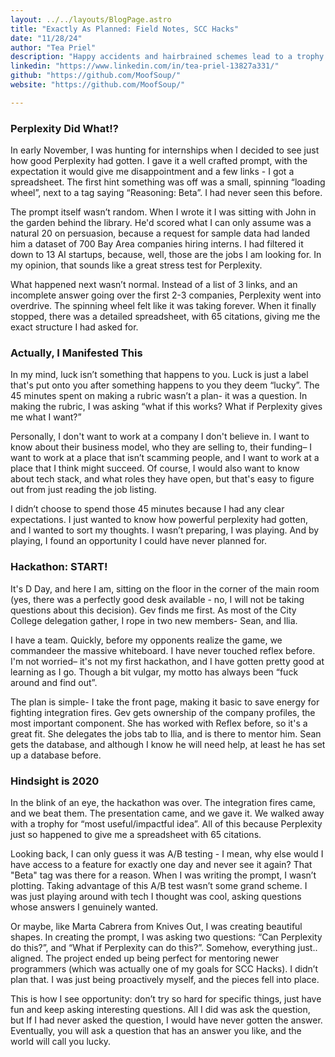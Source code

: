 ```yaml
---
layout: ../../layouts/BlogPage.astro
title: "Exactly As Planned: Field Notes, SCC Hacks"
date: "11/28/24"
author: "Tea Priel"
description: "Happy accidents and hairbrained schemes lead to a trophy at SCC Hacks"
linkedin: "https://www.linkedin.com/in/tea-priel-13827a331/"
github: "https://github.com/MoofSoup/"
website: "https://github.com/MoofSoup/"

---
```


### Perplexity Did What!?

In early November, I was hunting for internships when I decided to see just how good Perplexity had gotten. I gave it a well crafted prompt, with the expectation it would give me disappointment and a few links - I got a spreadsheet. The first hint something was off was a small, spinning “loading wheel”, next to a tag saying “Reasoning: Beta”. I had never seen this before. 

The prompt itself wasn’t random. When I wrote it I was sitting with John in the garden behind the library. He'd scored what I can only assume was a natural 20 on persuasion, because a request for sample data had landed him a dataset of 700 Bay Area companies hiring interns. I had filtered it down to 13 AI startups, because, well, those are the jobs I am looking for. In my opinion, that sounds like a great stress test for Perplexity.

What happened next wasn’t normal. Instead of a list of 3 links, and an incomplete answer going over the first 2-3 companies, Perplexity went into overdrive. The spinning wheel felt like it was taking forever. When it finally stopped, there was a detailed spreadsheet, with 65 citations, giving me the exact structure I had asked for.

### Actually, I Manifested This

In my mind, luck isn’t something that happens to you. Luck is just a label that's put onto you after something happens to you they deem “lucky”. The 45 minutes spent on making a rubric wasn’t a plan- it was a question. In making the rubric, I was asking “what if this works? What if Perplexity gives me what I want?”

Personally, I don't want to work at a company I don't believe in. I want to know about their business model, who they are selling to, their funding– I want to work at a place that isn’t scamming people, and I want to work at a place that I think might succeed. Of course, I would also want to know about tech stack, and what roles they have open, but that's easy to figure out from just reading the job listing. 

I didn’t choose to spend those 45 minutes because I had any clear expectations. I just wanted to know how powerful perplexity had gotten, and I wanted to sort my thoughts. I wasn’t preparing, I was playing. And by playing, I found an opportunity I could have never planned for.

### Hackathon: START!
It's D Day, and here I am, sitting on the floor in the corner of the main room (yes, there was a perfectly good desk available - no, I will not be taking questions about this decision). Gev finds me first. As most of the City College delegation gather, I rope in two new members- Sean, and Ilia.

I have a team. Quickly, before my opponents realize the game, we commandeer the massive whiteboard. I have never touched reflex before. I'm not worried– it's not my first hackathon, and I have gotten pretty good at learning as I go. Though a bit vulgar, my motto has always been “fuck around and find out”.

The plan is simple- I take the front page, making it basic to save energy for fighting integration fires. Gev gets ownership of the company profiles, the most important component. She has worked with Reflex before, so it's a great fit. She delegates the jobs tab to Ilia, and is there to mentor him. Sean gets the database, and although I know he will need help, at least he has set up a database before.
### Hindsight is 2020
In the blink of an eye, the hackathon was over. The integration fires came, and we beat them. The presentation came, and we gave it. We walked away with a trophy for “most useful/impactful idea”. All of this because Perplexity just so happened to give me a spreadsheet with 65 citations.

Looking back, I can only guess it was A/B testing - I mean, why else would I have access to a feature for exactly one day and never see it again? That "Beta" tag was there for a reason. When I was writing the prompt, I wasn’t plotting. Taking advantage of this A/B test wasn’t some grand scheme. I was just playing around with tech I thought was cool, asking questions whose answers I genuinely wanted. 

Or maybe, like Marta Cabrera from Knives Out, I was creating beautiful shapes. In creating the prompt, I was asking two questions: “Can Perplexity do this?”, and “What if Perplexity can do this?”. Somehow, everything just.. aligned. The project ended up being perfect for mentoring newer programmers (which was actually one of my goals for SCC Hacks). I didn’t plan that. I was just being proactively myself, and the pieces fell into place.

This is how I see opportunity: don’t try so hard for specific things, just have fun and keep asking interesting questions. All I did was ask the question, but If I had never asked the question, I would have never gotten the answer. Eventually, you will ask a question that has an answer you like, and the world will call you lucky.


